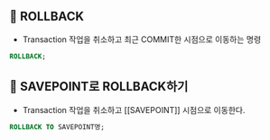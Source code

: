 
## 🌈 ROLLBACK
+ Transaction 작업을 취소하고 최근 COMMIT한 시점으로 이동하는 명령
```sql
ROLLBACK;
```

## 🌈 SAVEPOINT로 ROLLBACK하기
+ Transaction 작업을 취소하고 [[SAVEPOINT]] 시점으로 이동한다.
```sql
ROLLBACK TO SAVEPOINT명;
```
